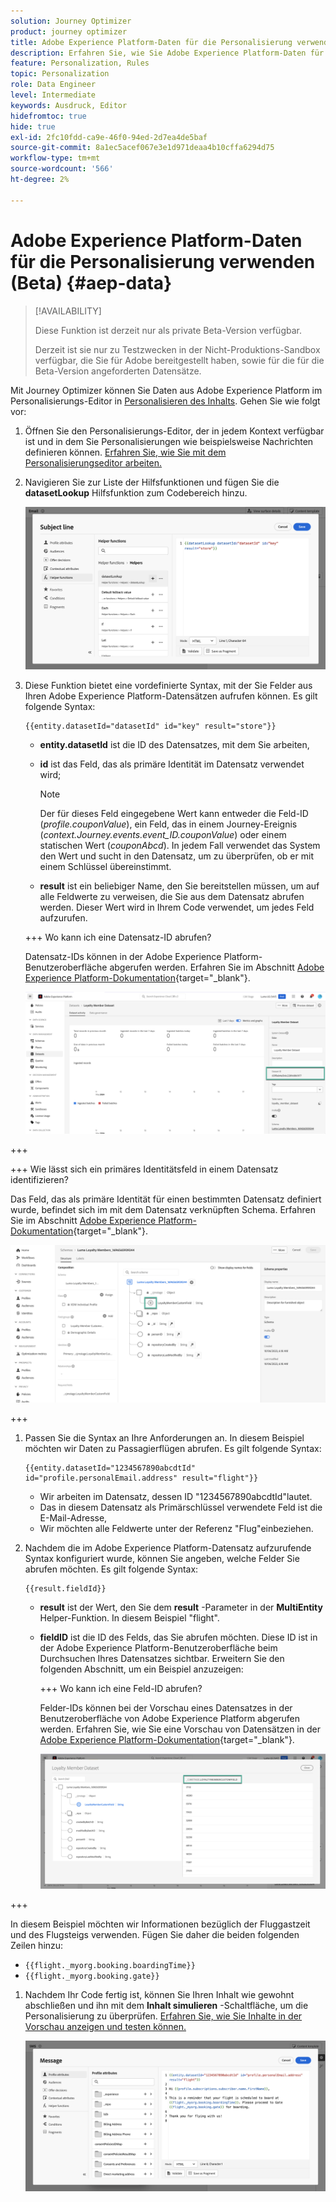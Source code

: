 ```yaml
---
solution: Journey Optimizer
product: journey optimizer
title: Adobe Experience Platform-Daten für die Personalisierung verwenden (Beta)
description: Erfahren Sie, wie Sie Adobe Experience Platform-Daten für die Personalisierung verwenden.
feature: Personalization, Rules
topic: Personalization
role: Data Engineer
level: Intermediate
keywords: Ausdruck, Editor
hidefromtoc: true
hide: true
exl-id: 2fc10fdd-ca9e-46f0-94ed-2d7ea4de5baf
source-git-commit: 8a1ec5acef067e3e1d971deaa4b10cffa6294d75
workflow-type: tm+mt
source-wordcount: '566'
ht-degree: 2%

---
```


# Adobe Experience Platform-Daten für die Personalisierung verwenden (Beta) {#aep-data}

>[!AVAILABILITY]
>
>Diese Funktion ist derzeit nur als private Beta-Version verfügbar.
>
>Derzeit ist sie nur zu Testzwecken in der Nicht-Produktions-Sandbox verfügbar, die Sie für Adobe bereitgestellt haben, sowie für die für die Beta-Version angeforderten Datensätze.

Mit Journey Optimizer können Sie Daten aus Adobe Experience Platform im Personalisierungs-Editor in [Personalisieren des Inhalts](../personalization/personalize.md). Gehen Sie wie folgt vor:

1. Öffnen Sie den Personalisierungs-Editor, der in jedem Kontext verfügbar ist und in dem Sie Personalisierungen wie beispielsweise Nachrichten definieren können. [Erfahren Sie, wie Sie mit dem Personalisierungseditor arbeiten.](../personalization/personalization-build-expressions.md)

1. Navigieren Sie zur Liste der Hilfsfunktionen und fügen Sie die **datasetLookup** Hilfsfunktion zum Codebereich hinzu.

   ![](assets/aep-data-helper.png)

1. Diese Funktion bietet eine vordefinierte Syntax, mit der Sie Felder aus Ihren Adobe Experience Platform-Datensätzen aufrufen können. Es gilt folgende Syntax:

   ```
   {{entity.datasetId="datasetId" id="key" result="store"}}
   ```

   * **entity.datasetId** ist die ID des Datensatzes, mit dem Sie arbeiten,
   * **id** ist das Feld, das als primäre Identität im Datensatz verwendet wird;

     >[!NOTE]
     >
     >Der für dieses Feld eingegebene Wert kann entweder die Feld-ID (*profile.couponValue*), ein Feld, das in einem Journey-Ereignis (*context.Journey.events.event_ID.couponValue*) oder einem statischen Wert (*couponAbcd*). In jedem Fall verwendet das System den Wert und sucht in den Datensatz, um zu überprüfen, ob er mit einem Schlüssel übereinstimmt.

   * **result** ist ein beliebiger Name, den Sie bereitstellen müssen, um auf alle Feldwerte zu verweisen, die Sie aus dem Datensatz abrufen werden. Dieser Wert wird in Ihrem Code verwendet, um jedes Feld aufzurufen.

   +++ Wo kann ich eine Datensatz-ID abrufen?

   Datensatz-IDs können in der Adobe Experience Platform-Benutzeroberfläche abgerufen werden. Erfahren Sie im Abschnitt [Adobe Experience Platform-Dokumentation](https://experienceleague.adobe.com/en/docs/experience-platform/catalog/datasets/user-guide#view-datasets){target="_blank"}.

   ![](assets/aep-data-dataset.png)

+++

   +++ Wie lässt sich ein primäres Identitätsfeld in einem Datensatz identifizieren?

   Das Feld, das als primäre Identität für einen bestimmten Datensatz definiert wurde, befindet sich im mit dem Datensatz verknüpften Schema. Erfahren Sie im Abschnitt [Adobe Experience Platform-Dokumentation](https://experienceleague.adobe.com/en/docs/experience-platform/xdm/ui/fields/identity){target="_blank"}.

   ![](assets/aep-data-identity.png)

+++

1. Passen Sie die Syntax an Ihre Anforderungen an. In diesem Beispiel möchten wir Daten zu Passagierflügen abrufen. Es gilt folgende Syntax:

   ```
   {{entity.datasetId="1234567890abcdtId" id="profile.personalEmail.address" result="flight"}}
   ```

   * Wir arbeiten im Datensatz, dessen ID &quot;1234567890abcdtId&quot;lautet.
   * Das in diesem Datensatz als Primärschlüssel verwendete Feld ist die E-Mail-Adresse,
   * Wir möchten alle Feldwerte unter der Referenz &quot;Flug&quot;einbeziehen.

1. Nachdem die im Adobe Experience Platform-Datensatz aufzurufende Syntax konfiguriert wurde, können Sie angeben, welche Felder Sie abrufen möchten. Es gilt folgende Syntax:

   ```
   {{result.fieldId}}
   ```

   * **result** ist der Wert, den Sie dem **result** -Parameter in der **MultiEntity** Helper-Funktion. In diesem Beispiel &quot;flight&quot;.
   * **fieldID** ist die ID des Felds, das Sie abrufen möchten. Diese ID ist in der Adobe Experience Platform-Benutzeroberfläche beim Durchsuchen Ihres Datensatzes sichtbar. Erweitern Sie den folgenden Abschnitt, um ein Beispiel anzuzeigen:

     +++ Wo kann ich eine Feld-ID abrufen?

     Felder-IDs können bei der Vorschau eines Datensatzes in der Benutzeroberfläche von Adobe Experience Platform abgerufen werden. Erfahren Sie, wie Sie eine Vorschau von Datensätzen in der [Adobe Experience Platform-Dokumentation](https://experienceleague.adobe.com/en/docs/experience-platform/catalog/datasets/user-guide#preview){target="_blank"}.

     ![](assets/aep-data-field.png)

+++

   In diesem Beispiel möchten wir Informationen bezüglich der Fluggastzeit und des Flugsteigs verwenden. Fügen Sie daher die beiden folgenden Zeilen hinzu:

   * `{{flight._myorg.booking.boardingTime}}`
   * `{{flight._myorg.booking.gate}}`

1. Nachdem Ihr Code fertig ist, können Sie Ihren Inhalt wie gewohnt abschließen und ihn mit dem **Inhalt simulieren** -Schaltfläche, um die Personalisierung zu überprüfen. [Erfahren Sie, wie Sie Inhalte in der Vorschau anzeigen und testen können.](../content-management/preview-test.md)


   ![](assets/aep-data-sample.png)
